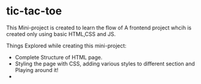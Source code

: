 # tic-tac-toe

This Mini-project is created to learn the flow of A frontend project whcih is created only using basic HTML,CSS and JS.

Things Explored while creating this mini-project:
- Complete Structure of HTML page.
- Styling the page with CSS, adding various styles to different section and Playing around it!
- 
